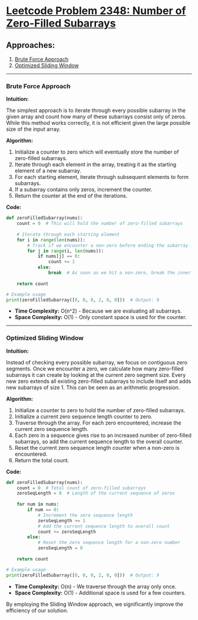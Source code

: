 # [Leetcode Problem 2348: Number of Zero-Filled Subarrays](https://leetcode.com/problems/number-of-zero-filled-subarrays/)

## Approaches:
1. [Brute Force Approach](#brute-force-approach)
2. [Optimized Sliding Window](#optimized-sliding-window)

---

### Brute Force Approach

**Intuition:**

The simplest approach is to iterate through every possible subarray in the given array and count how many of these subarrays consist only of zeros. While this method works correctly, it is not efficient given the large possible size of the input array.

**Algorithm:**
1. Initialize a counter to zero which will eventually store the number of zero-filled subarrays.
2. Iterate through each element in the array, treating it as the starting element of a new subarray.
3. For each starting element, iterate through subsequent elements to form subarrays.
4. If a subarray contains only zeros, increment the counter.
5. Return the counter at the end of the iterations.

**Code:**

```python
def zeroFilledSubarray(nums):
    count = 0  # This will hold the number of zero-filled subarrays
    
    # Iterate through each starting element
    for i in range(len(nums)):
        # Track if we encounter a non-zero before ending the subarray
        for j in range(i, len(nums)):
            if nums[j] == 0:
                count += 1
            else:
                break  # As soon as we hit a non-zero, break the inner loop
    
    return count

# Example usage
print(zeroFilledSubarray([0, 0, 0, 2, 0, 0]))  # Output: 9
```

- **Time Complexity:** O(n^2) - Because we are evaluating all subarrays.
- **Space Complexity:** O(1) - Only constant space is used for the counter.

---

### Optimized Sliding Window

**Intuition:**

Instead of checking every possible subarray, we focus on contiguous zero segments. Once we encounter a zero, we calculate how many zero-filled subarrays it can create by looking at the current zero segment size. Every new zero extends all existing zero-filled subarrays to include itself and adds new subarrays of size 1. This can be seen as an arithmetic progression.

**Algorithm:**
1. Initialize a counter to zero to hold the number of zero-filled subarrays.
2. Initialize a current zero sequence length counter to zero.
3. Traverse through the array. For each zero encountered, increase the current zero sequence length.
4. Each zero in a sequence gives rise to an increased number of zero-filled subarrays, so add the current sequence length to the overall counter.
5. Reset the current zero sequence length counter when a non-zero is encountered.
6. Return the total count.

**Code:**

```python
def zeroFilledSubarray(nums):
    count = 0  # Total count of zero-filled subarrays
    zeroSeqLength = 0  # Length of the current sequence of zeros
    
    for num in nums:
        if num == 0:
            # Increment the zero sequence length
            zeroSeqLength += 1
            # Add the current sequence length to overall count
            count += zeroSeqLength
        else:
            # Reset the zero sequence length for a non-zero number
            zeroSeqLength = 0
    
    return count

# Example usage
print(zeroFilledSubarray([0, 0, 0, 2, 0, 0]))  # Output: 9
```

- **Time Complexity:** O(n) - We traverse through the array only once.
- **Space Complexity:** O(1) - Additional space is used for a few counters. 

By employing the Sliding Window approach, we significantly improve the efficiency of our solution.

